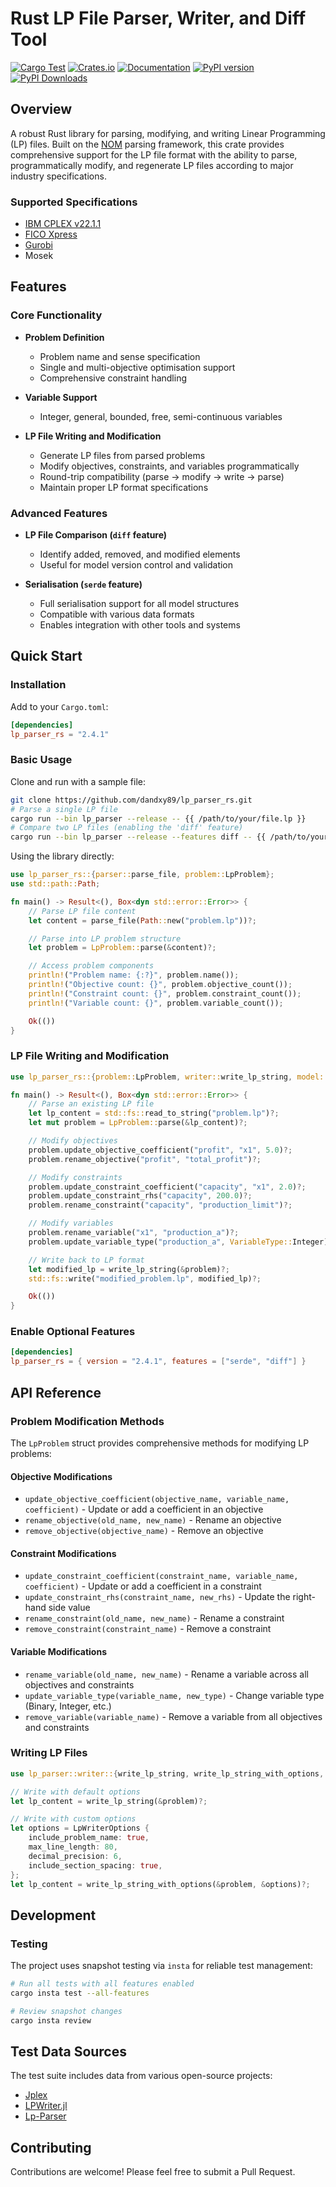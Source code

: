 # Rust LP File Parser, Writer, and Diff Tool

[![Cargo Test](https://github.com/dandxy89/congenial-enigma/actions/workflows/cargo_test.yml/badge.svg)](https://github.com/dandxy89/congenial-enigma/actions/workflows/cargo_test.yml)
[![Crates.io](https://img.shields.io/crates/v/lp_parser_rs.svg)](https://crates.io/crates/lp_parser_rs)
[![Documentation](https://docs.rs/lp_parser_rs/badge.svg)](https://docs.rs/lp_parser_rs/)
[![PyPI version](https://badge.fury.io/py/parse-lp.svg)](https://badge.fury.io/py/parse-lp)
[![PyPI Downloads](https://static.pepy.tech/personalized-badge/parse-lp?period=total&units=NONE&left_color=BLACK&right_color=GREEN&left_text=downloads)](https://pepy.tech/projects/parse-lp)

## Overview

A robust Rust library for parsing, modifying, and writing Linear Programming (LP) files. Built on the [NOM](https://docs.rs/nom/latest/nom/) parsing framework, this crate provides comprehensive support for the LP file format with the ability to parse, programmatically modify, and regenerate LP files according to major industry specifications.

### Supported Specifications

- [IBM CPLEX v22.1.1](https://www.ibm.com/docs/en/icos/22.1.1?topic=cplex-lp-file-format-algebraic-representation)
- [FICO Xpress](https://www.fico.com/fico-xpress-optimization/docs/dms2020-03/solver/optimizer/HTML/chapter10_sec_section102.html)
- [Gurobi](https://www.gurobi.com/documentation/current/refman/lp_format.html)
- Mosek

## Features

### Core Functionality

- **Problem Definition**
  - Problem name and sense specification
  - Single and multi-objective optimisation support
  - Comprehensive constraint handling

- **Variable Support**
  - Integer, general, bounded, free, semi-continuous variables

- **LP File Writing and Modification**
  - Generate LP files from parsed problems
  - Modify objectives, constraints, and variables programmatically
  - Round-trip compatibility (parse → modify → write → parse)
  - Maintain proper LP format specifications

### Advanced Features

- **LP File Comparison (`diff` feature)**
  - Identify added, removed, and modified elements
  - Useful for model version control and validation

- **Serialisation (`serde` feature)**
  - Full serialisation support for all model structures
  - Compatible with various data formats
  - Enables integration with other tools and systems

## Quick Start

### Installation

Add to your `Cargo.toml`:

```toml
[dependencies]
lp_parser_rs = "2.4.1"
```

### Basic Usage

Clone and run with a sample file:

```bash
git clone https://github.com/dandxy89/lp_parser_rs.git
# Parse a single LP file
cargo run --bin lp_parser --release -- {{ /path/to/your/file.lp }}
# Compare two LP files (enabling the 'diff' feature)
cargo run --bin lp_parser --release --features diff -- {{ /path/to/your/file.lp }} {{ /path/to/your/other/file.lp }}
```

Using the library directly:

```rust
use lp_parser_rs::{parser::parse_file, problem::LpProblem};
use std::path::Path;

fn main() -> Result<(), Box<dyn std::error::Error>> {
    // Parse LP file content
    let content = parse_file(Path::new("problem.lp"))?;

    // Parse into LP problem structure
    let problem = LpProblem::parse(&content)?;

    // Access problem components
    println!("Problem name: {:?}", problem.name());
    println!("Objective count: {}", problem.objective_count());
    println!("Constraint count: {}", problem.constraint_count());
    println!("Variable count: {}", problem.variable_count());

    Ok(())
}
```

### LP File Writing and Modification

```rust
use lp_parser_rs::{problem::LpProblem, writer::write_lp_string, model::*};

fn main() -> Result<(), Box<dyn std::error::Error>> {
    // Parse an existing LP file
    let lp_content = std::fs::read_to_string("problem.lp")?;
    let mut problem = LpProblem::parse(&lp_content)?;

    // Modify objectives
    problem.update_objective_coefficient("profit", "x1", 5.0)?;
    problem.rename_objective("profit", "total_profit")?;

    // Modify constraints
    problem.update_constraint_coefficient("capacity", "x1", 2.0)?;
    problem.update_constraint_rhs("capacity", 200.0)?;
    problem.rename_constraint("capacity", "production_limit")?;

    // Modify variables
    problem.rename_variable("x1", "production_a")?;
    problem.update_variable_type("production_a", VariableType::Integer)?;

    // Write back to LP format
    let modified_lp = write_lp_string(&problem)?;
    std::fs::write("modified_problem.lp", modified_lp)?;

    Ok(())
}
```

### Enable Optional Features

```toml
[dependencies]
lp_parser_rs = { version = "2.4.1", features = ["serde", "diff"] }
```

## API Reference

### Problem Modification Methods

The `LpProblem` struct provides comprehensive methods for modifying LP problems:

#### Objective Modifications
- `update_objective_coefficient(objective_name, variable_name, coefficient)` - Update or add a coefficient in an objective
- `rename_objective(old_name, new_name)` - Rename an objective
- `remove_objective(objective_name)` - Remove an objective

#### Constraint Modifications
- `update_constraint_coefficient(constraint_name, variable_name, coefficient)` - Update or add a coefficient in a constraint
- `update_constraint_rhs(constraint_name, new_rhs)` - Update the right-hand side value
- `rename_constraint(old_name, new_name)` - Rename a constraint
- `remove_constraint(constraint_name)` - Remove a constraint

#### Variable Modifications
- `rename_variable(old_name, new_name)` - Rename a variable across all objectives and constraints
- `update_variable_type(variable_name, new_type)` - Change variable type (Binary, Integer, etc.)
- `remove_variable(variable_name)` - Remove a variable from all objectives and constraints

### Writing LP Files

```rust
use lp_parser::writer::{write_lp_string, write_lp_string_with_options, LpWriterOptions};

// Write with default options
let lp_content = write_lp_string(&problem)?;

// Write with custom options
let options = LpWriterOptions {
    include_problem_name: true,
    max_line_length: 80,
    decimal_precision: 6,
    include_section_spacing: true,
};
let lp_content = write_lp_string_with_options(&problem, &options)?;
```

## Development

### Testing

The project uses snapshot testing via `insta` for reliable test management:

```bash
# Run all tests with all features enabled
cargo insta test --all-features

# Review snapshot changes
cargo insta review
```

## Test Data Sources

The test suite includes data from various open-source projects:

- [Jplex](https://github.com/asbestian/jplex/blob/main/instances/afiro.lp)
- [LPWriter.jl](https://github.com/odow/LPWriter.jl/blob/master/test/model2.lp)
- [Lp-Parser](https://github.com/aphi/Lp-Parser)

## Contributing

Contributions are welcome! Please feel free to submit a Pull Request.
